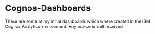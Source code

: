 # Cognos-Dashboards

These are some of my initial dashboards which where created in the IBM Cognos Analytics environment. Any advice is well received
